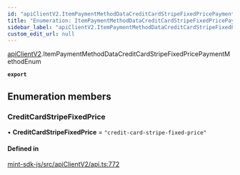 ```yaml
---
id: "apiClientV2.ItemPaymentMethodDataCreditCardStripeFixedPricePaymentMethodEnum"
title: "Enumeration: ItemPaymentMethodDataCreditCardStripeFixedPricePaymentMethodEnum"
sidebar_label: "apiClientV2.ItemPaymentMethodDataCreditCardStripeFixedPricePaymentMethodEnum"
custom_edit_url: null
---
```


[apiClientV2](../modules/apiClientV2).ItemPaymentMethodDataCreditCardStripeFixedPricePaymentMethodEnum

**`export`**

## Enumeration members

### CreditCardStripeFixedPrice

• **CreditCardStripeFixedPrice** = `"credit-card-stripe-fixed-price"`

#### Defined in

[mint-sdk-js/src/apiClientV2/api.ts:772](https://github.com/KyuzanInc/mint-sdk-js/blob/116138b/src/apiClientV2/api.ts#L772)
